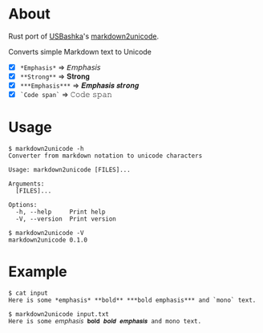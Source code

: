 # About

Rust port of [USBashka]'s [markdown2unicode].

[USBashka]: https://github.com/USBashka
[markdown2unicode]: https://github.com/USBashka/markdown2unicode

Converts simple Markdown text to Unicode

* [x] `*Emphasis*` => 𝘌𝘮𝘱𝘩𝘢𝘴𝘪𝘴
* [x] `**Strong**` => 𝐒𝐭𝐫𝐨𝐧𝐠
* [x] `***Emphasis***` => 𝑬𝒎𝒑𝒉𝒂𝒔𝒊𝒔 𝒔𝒕𝒓𝒐𝒏𝒈
* [x] `` `Code span` `` => 𝙲𝚘𝚍𝚎 𝚜𝚙𝚊𝚗

# Usage

```text
$ markdown2unicode -h
Converter from markdown notation to unicode characters

Usage: markdown2unicode [FILES]...

Arguments:
  [FILES]...  

Options:
  -h, --help     Print help
  -V, --version  Print version

```

```text
$ markdown2unicode -V
markdown2unicode 0.1.0

```

# Example

```text
$ cat input
Here is some *emphasis* **bold** ***bold emphasis*** and `mono` text.

$ markdown2unicode input.txt
Here is some 𝘦𝘮𝘱𝘩𝘢𝘴𝘪𝘴 𝐛𝐨𝐥𝐝 𝒃𝒐𝒍𝒅 𝒆𝒎𝒑𝒉𝒂𝒔𝒊𝒔 and 𝚖𝚘𝚗𝚘 text.

```

